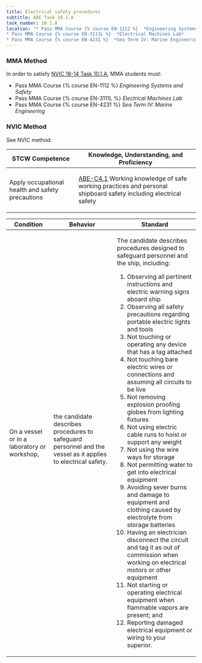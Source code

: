 ```yaml
---
title: Electrical safety procedures
subtitle: ABE Task 10.1.A 
task_number: 10.1.A
location: "* Pass MMA Course {% course EN-1112 %}  *Engineering Systems and Safety*
* Pass MMA Course {% course EN-3111L %}  *Electrical Machines Lab*
* Pass MMA Course {% course EN-4231 %}  *Sea Term IV: Marine Engineering*" 
---
```



### MMA Method

In order to satisfy  [NVIC 18-14  Task  10.1.A]({{site.baseurl}}/assets/images/nvic-18-14.pdf), MMA students must:

* Pass MMA Course {% course EN-1112 %}  *Engineering Systems and Safety*
* Pass MMA Course {% course EN-3111L %}  *Electrical Machines Lab*
* Pass MMA Course {% course EN-4231 %}  *Sea Term IV: Marine Engineering*


### NVIC Method

<a onclick="togglevisibility('nvic_methods')" >See NVIC method.</a>

<div id='nvic_methods' class='hide'>

<table>
<thead>
<tr>
<th class='forty'> STCW Competence </th>
<th class='sixty'> Knowledge, Understanding, and Proficiency </th>
</tr>
</thead>




<tbody>
<tr><td markdown='1'>

Apply occupational health and safety precautions

</td><td markdown='1'>

[ABE-C4.1](../../tables/35.html#ABE-C4.1) Working knowledge of safe working practices and personal shipboard safety including electrical safety

</td></tr>


</tbody>
</table>


<table>
<thead>
<tr><th class='twenty'>  Condition </th><th class='twenty'> Behavior </th><th  class='sixty'>Standard </th></tr>
</thead>
<tbody >



<tr><td markdown='1'>

On a vessel or in a laboratory or workshop,

</td><td markdown='1'>

the candidate describes procedures to safeguard personnel and the vessel as it applies to electrical safety.

<br>

<div class="tooltip">
<span class="tooltiptext">
</span>
</div>


</td><td markdown='1'>

The candidate describes procedures designed to safeguard personnel and the ship, including: 

1. Observing all pertinent instructions and electric warning signs aboard ship
2. Observing all safety precautions regarding portable electric lights and tools
3. Not touching or operating any device that has a tag attached
4. Not touching bare electric wires or connections and assuming all circuits to be live
5. Not removing explosion proofing globes from lighting fixtures
6. Not using electric cable runs to hoist or support any weight
7. Not using the wire ways for storage
8. Not permitting water to get into electrical equipment
9. Avoiding sever burns and damage to equipment and clothing caused by electrolyte from storage batteries
10. Having an electrician disconnect the circuit and tag it as out of commission when working on electrical motors or other equipment
11. Not starting or operating electrical equipment when flammable vapors are present; and 
12. Reporting damaged electrical equipment or wiring to your superior. 

</td></tr>
</tbody>
</table>
</div>
